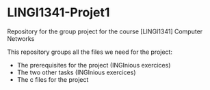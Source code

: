 # LINGI1341-Projet1
Repository for the group project for the course [LINGI1341] Computer Networks

This repository groups all the files we need for the project:

- The prerequisites for the project (INGInious exercices)
- The two other tasks (INGInious exercices)
- The c files for the project
